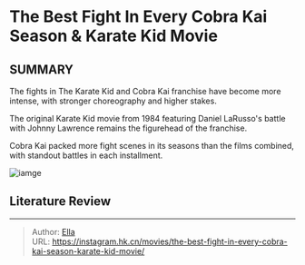 # The Best Fight In Every Cobra Kai Season &amp; Karate Kid Movie


## SUMMARY 


 

The fights in The Karate Kid and Cobra Kai franchise have become more intense, with stronger choreography and higher stakes.


The original Karate Kid movie from 1984 featuring Daniel LaRusso&#39;s battle with Johnny Lawrence remains the figurehead of the franchise.


Cobra Kai packed more fight scenes in its seasons than the films combined, with standout battles in each installment.
            


![iamge](https://static1.srcdn.com/wordpress/wp-content/uploads/2023/12/karate-kid-cobra-kai-best-fights-each-season-movie.jpg)

## Literature Review



---

> Author: [Ella](https://instagram.hk.cn/)  
> URL: https://instagram.hk.cn/movies/the-best-fight-in-every-cobra-kai-season-karate-kid-movie/  

